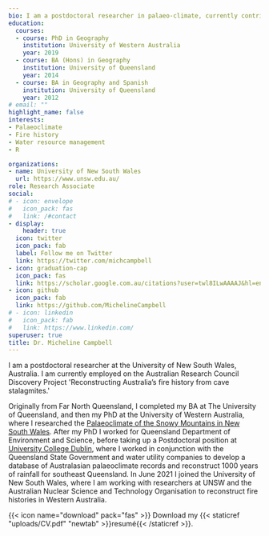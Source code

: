 ```yaml
---
bio: I am a postdoctoral researcher in palaeo-climate, currently contributing to the ARC Discovery project 'Reconstructing Australia’s fire history from cave stalagmites.'
education:
  courses:
  - course: PhD in Geography
    institution: University of Western Australia
    year: 2019
  - course: BA (Hons) in Geography
    institution: University of Queensland
    year: 2014
  - course: BA in Geography and Spanish
    institution: University of Queensland
    year: 2012
# email: ""
highlight_name: false
interests:
- Palaeoclimate
- Fire history
- Water resource management
- R 

organizations:
- name: University of New South Wales
  url: https://www.unsw.edu.au/
role: Research Associate
social:
# - icon: envelope
#   icon_pack: fas
#   link: /#contact
- display:
    header: true
  icon: twitter
  icon_pack: fab
  label: Follow me on Twitter
  link: https://twitter.com/michcampbell
- icon: graduation-cap
  icon_pack: fas
  link: https://scholar.google.com.au/citations?user=twl8ILwAAAAJ&hl=en
- icon: github
  icon_pack: fab
  link: https://github.com/MichelineCampbell
# - icon: linkedin
#   icon_pack: fab
#   link: https://www.linkedin.com/
superuser: true
title: Dr. Micheline Campbell
---
```


I am a postdoctoral researcher at the University of New South Wales, Australia. I am currently employed on the Australian Research Council Discovery Project 'Reconstructing Australia’s fire history from cave stalagmites.'

Originally from Far North Queensland, I completed my BA at The University of Queensland, and then my PhD at the University of Western Australia, where I researched the  [Palaeoclimate of the Snowy Mountains in New South Wales](https://research-repository.uwa.edu.au/en/publications/speleothem-based-palaeo-climate-research-methodology-applications). After my PhD I worked for Queensland Department of Environment and Science, before taking up a Postdoctoral position at [University College Dublin](https://palaeoclimate.com.au/), where I worked in conjunction with the Queensland State Government and water utility companies to develop a database of Australasian palaeoclimate records and reconstruct 1000 years of rainfall for southeast Queensland. In June 2021 I joined the University of New South Wales, where I am working with researchers at UNSW and the Australian Nuclear Science and Technology Organisation to reconstruct fire histories in Western Australia.

{{< icon name="download" pack="fas" >}} Download my {{< staticref "uploads/CV.pdf" "newtab" >}}resumé{{< /staticref >}}.
